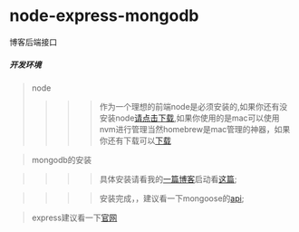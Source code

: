 # node-express-mongodb
博客后端接口

##### 开发环境
 > node 
 >>>> 作为一个理想的前端node是必须安装的,如果你还有没安装node[请点击下载](http://nodejs.cn/),如果你使用的是mac可以使用nvm进行管理当然homebrew是mac管理的神器，如果你还有下载可以[下载](https://brew.sh/)<br/>

 >mongodb的安装
 
 >>>> 具体安装请看我的[一篇博客](http://blog.csdn.net/zhanglongdream/article/details/70231261)启动看[这篇](http://blog.csdn.net/zhanglongdream/article/details/72911949);<br/>

 >>>> 安装完成，，建议看一下mongoose的[api](http://mongoosejs.com/);<br/>

 >express建议看一下[官网](http://www.expressjs.com.cn/4x/api.html)<br/>
